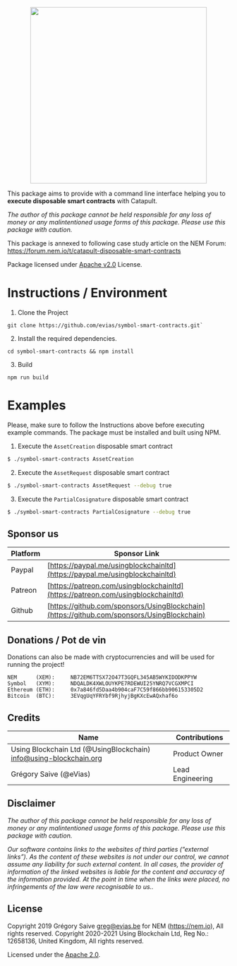 <p align="center"><img src="https://nem.io/wp-content/themes/nem/img/logo-nem.svg" width="400"></p>

This package aims to provide with a command line interface helping you to **execute disposable smart contracts** with Catapult.

*The author of this package cannot be held responsible for any loss of money or any malintentioned usage forms of this package. Please use this package with caution.*

This package is annexed to following case study article on the NEM Forum: https://forum.nem.io/t/catapult-disposable-smart-contracts

Package licensed under [Apache v2.0](LICENSE) License.

# Instructions / Environment

1. Clone the Project

```
git clone https://github.com/evias/symbol-smart-contracts.git`
```

2. Install the required dependencies.

```
cd symbol-smart-contracts && npm install
```

3. Build

```
npm run build
```

# Examples

Please, make sure to follow the Instructions above before executing example commands. The package must be installed and built using NPM.

1. Execute the `AssetCreation` disposable smart contract

```bash
$ ./symbol-smart-contracts AssetCreation
```

2. Execute the `AssetRequest` disposable smart contract

```bash
$ ./symbol-smart-contracts AssetRequest --debug true
```

3. Execute the `PartialCosignature` disposable smart contract

```bash
$ ./symbol-smart-contracts PartialCosignature --debug true
```

## Sponsor us

| Platform | Sponsor Link |
| --- | --- |
| Paypal | [https://paypal.me/usingblockchainltd](https://paypal.me/usingblockchainltd) |
| Patreon | [https://patreon.com/usingblockchainltd](https://patreon.com/usingblockchainltd) |
| Github | [https://github.com/sponsors/UsingBlockchain](https://github.com/sponsors/UsingBlockchain) |

## Donations / Pot de vin

Donations can also be made with cryptocurrencies and will be used for running the project!

    NEM      (XEM):     NB72EM6TTSX72O47T3GQFL345AB5WYKIDODKPPYW
    Symbol   (XYM):     NDQALDK4XWLOUYKPE7RDEWUI25YNRQ7VCGXMPCI
    Ethereum (ETH):     0x7a846fd5Daa4b904caF7C59f866bb906153305D2
    Bitcoin  (BTC):     3EVqgUqYFRYbf9RjhyjBgKXcEwAQxhaf6o

## Credits

| Name | Contributions |
| --- | --- |
| Using Blockchain Ltd (@UsingBlockchain) <info@using-blockchain.org> | Product Owner |
| Grégory Saive (@eVias) | Lead Engineering |

## Disclaimer

  *The author of this package cannot be held responsible for any loss of money or any malintentioned usage forms of this package. Please use this package with caution.*

  *Our software contains links to the websites of third parties (“external links”). As the content of these websites is not under our control, we cannot assume any liability for such external content. In all cases, the provider of information of the linked websites is liable for the content and accuracy of the information provided. At the point in time when the links were placed, no infringements of the law were recognisable to us..*

## License

Copyright 2019 Grégory Saive <greg@evias.be> for NEM (https://nem.io), All rights reserved.
Copyright 2020-2021 Using Blockchain Ltd, Reg No.: 12658136, United Kingdom, All rights reserved.

Licensed under the [Apache 2.0](LICENSE).
